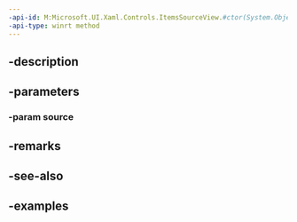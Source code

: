 ```yaml
---
-api-id: M:Microsoft.UI.Xaml.Controls.ItemsSourceView.#ctor(System.Object)
-api-type: winrt method
---
```


## -description

## -parameters

### -param source

## -remarks

## -see-also

## -examples


